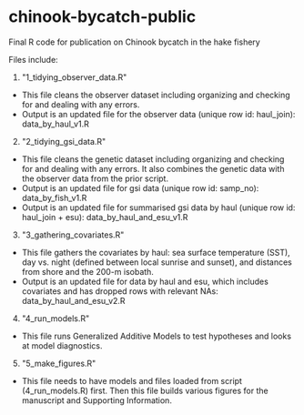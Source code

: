 # chinook-bycatch-public
Final R code for publication on Chinook bycatch in the hake fishery


Files include:

1. "1_tidying_observer_data.R"
- This file cleans the observer dataset including organizing and checking for and dealing with any errors.
- Output is an updated file for the observer data (unique row id: haul_join): data_by_haul_v1.R

2. "2_tidying_gsi_data.R"
- This file cleans the genetic dataset including organizing and checking for and dealing with any errors. It also combines the genetic data with the observer data from the prior script.
- Output is an updated file for gsi data (unique row id: samp_no): data_by_fish_v1.R
- Output is an updated file for summarised gsi data by haul (unique row id: haul_join + esu): data_by_haul_and_esu_v1.R

3. "3_gathering_covariates.R"
- This file gathers the covariates by haul: sea surface temperature (SST), day vs. night (defined between local sunrise and sunset), and distances from shore and the 200-m isobath.
- Output is an updated file for data by haul and esu, which includes covariates and has dropped rows with relevant NAs: data_by_haul_and_esu_v2.R

4. "4_run_models.R"
- This file runs Generalized Additive Models to test hypotheses and looks at model diagnostics.

5. "5_make_figures.R"
- This file needs to have models and files loaded from script (4_run_models.R) first. Then this file builds various figures for the manuscript and Supporting Information.
